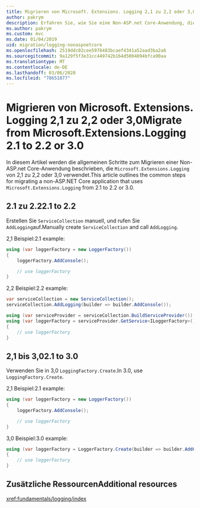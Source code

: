 ```yaml
---
title: Migrieren von Microsoft. Extensions. Logging 2,1 zu 2,2 oder 3,0
author: pakrym
description: Erfahren Sie, wie Sie eine Non-ASP.net Core-Anwendung, die Microsoft. Extensions. Logging verwendet, von 2,1 zu 2,2 oder 3,0 migrieren.
ms.author: pakrym
ms.custom: mvc
ms.date: 01/04/2019
uid: migration/logging-nonaspnetcore
ms.openlocfilehash: 2519ddc02cee5978483bcaef4341a52aad3ba2a6
ms.sourcegitcommit: 9a129f5f3e31cc449742b164d5004894bfca90aa
ms.translationtype: MT
ms.contentlocale: de-DE
ms.lasthandoff: 03/06/2020
ms.locfileid: "78651877"
---
```

# <a name="migrate-from-microsoftextensionslogging-21-to-22-or-30"></a><span data-ttu-id="abe13-103">Migrieren von Microsoft. Extensions. Logging 2,1 zu 2,2 oder 3,0</span><span class="sxs-lookup"><span data-stu-id="abe13-103">Migrate from Microsoft.Extensions.Logging 2.1 to 2.2 or 3.0</span></span>

<span data-ttu-id="abe13-104">In diesem Artikel werden die allgemeinen Schritte zum Migrieren einer Non-ASP.net Core-Anwendung beschrieben, die `Microsoft.Extensions.Logging` von 2,1 zu 2,2 oder 3,0 verwendet.</span><span class="sxs-lookup"><span data-stu-id="abe13-104">This article outlines the common steps for migrating a non-ASP.NET Core application that uses `Microsoft.Extensions.Logging` from 2.1 to 2.2 or 3.0.</span></span>

## <a name="21-to-22"></a><span data-ttu-id="abe13-105">2.1 zu 2.2</span><span class="sxs-lookup"><span data-stu-id="abe13-105">2.1 to 2.2</span></span>

<span data-ttu-id="abe13-106">Erstellen Sie `ServiceCollection` manuell, und rufen Sie `AddLogging`auf.</span><span class="sxs-lookup"><span data-stu-id="abe13-106">Manually create `ServiceCollection` and call `AddLogging`.</span></span>

<span data-ttu-id="abe13-107">2,1 Beispiel:</span><span class="sxs-lookup"><span data-stu-id="abe13-107">2.1 example:</span></span>

```csharp
using (var loggerFactory = new LoggerFactory())
{
    loggerFactory.AddConsole();

    // use loggerFactory
}
```

<span data-ttu-id="abe13-108">2,2 Beispiel:</span><span class="sxs-lookup"><span data-stu-id="abe13-108">2.2 example:</span></span>

```csharp
var serviceCollection = new ServiceCollection();
serviceCollection.AddLogging(builder => builder.AddConsole());

using (var serviceProvider = serviceCollection.BuildServiceProvider())
using (var loggerFactory = serviceProvider.GetService<ILoggerFactory>())
{
    // use loggerFactory
}
```

## <a name="21-to-30"></a><span data-ttu-id="abe13-109">2,1 bis 3,0</span><span class="sxs-lookup"><span data-stu-id="abe13-109">2.1 to 3.0</span></span>

<span data-ttu-id="abe13-110">Verwenden Sie in 3,0 `LoggingFactory.Create`.</span><span class="sxs-lookup"><span data-stu-id="abe13-110">In 3.0, use `LoggingFactory.Create`.</span></span>

<span data-ttu-id="abe13-111">2,1 Beispiel:</span><span class="sxs-lookup"><span data-stu-id="abe13-111">2.1 example:</span></span>

```csharp
using (var loggerFactory = new LoggerFactory())
{
    loggerFactory.AddConsole();

    // use loggerFactory
}
```

<span data-ttu-id="abe13-112">3,0 Beispiel:</span><span class="sxs-lookup"><span data-stu-id="abe13-112">3.0 example:</span></span>

```csharp
using (var loggerFactory = LoggerFactory.Create(builder => builder.AddConsole()))
{
    // use loggerFactory
}
```

## <a name="additional-resources"></a><span data-ttu-id="abe13-113">Zusätzliche Ressourcen</span><span class="sxs-lookup"><span data-stu-id="abe13-113">Additional resources</span></span>

<xref:fundamentals/logging/index>